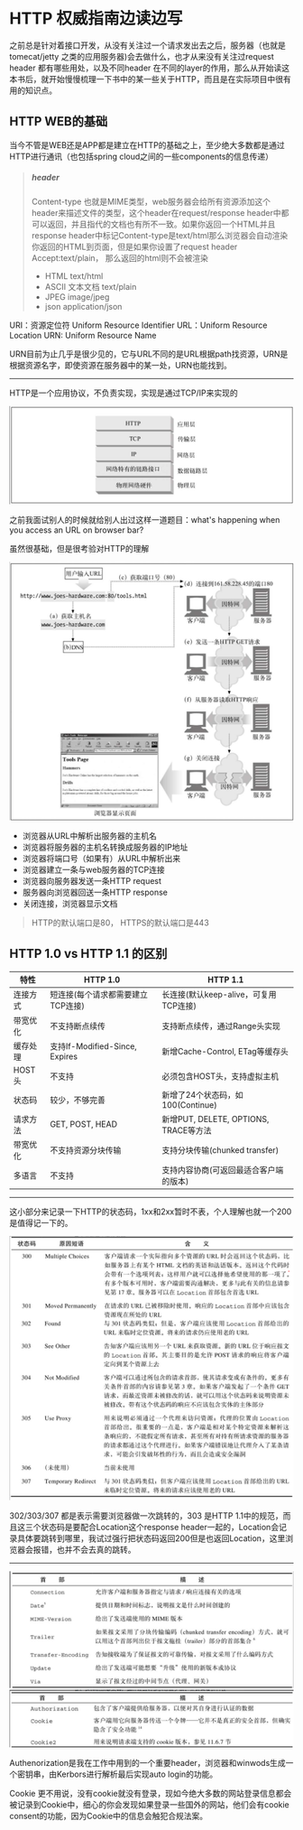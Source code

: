 # HTTP 权威指南边读边写

之前总是针对着接口开发，从没有关注过一个请求发出去之后，服务器（也就是tomecat/jetty 之类的应用服务器)会去做什么，也才从来没有关注过request header 都有哪些用处，以及不同header 在不同的layer的作用，那么从开始读这本书后，就开始慢慢梳理一下书中的某一些关于HTTP，而且是在实际项目中很有用的知识点。


## HTTP WEB的基础

当今不管是WEB还是APP都是建立在HTTP的基础之上，至少绝大多数都是通过HTTP进行通讯（也包括spring cloud之间的一些components的信息传递）

> ##### header
> Content-type 也就是MIME类型，web服务器会给所有资源添加这个header来描述文件的类型，这个header在request/response header中都可以返回，并且指代的文档也有所不一致。如果你返回一个HTML并且response header中标记Content-type是text/html那么浏览器会自动渲染你返回的HTML到页面，但是如果你设置了request header Accept:text/plain， 那么返回的html则不会被渲染
> * HTML text/html
> * ASCII 文本文档 text/plain
> * JPEG image/jpeg
> * json application/json



URI：资源定位符 Uniform Resource Identifier
URL：Uniform Resource Location
URN: Uniform Resource Name

URN目前为止几乎是很少见的，它与URL不同的是URL根据path找资源，URN是根据资源名字，即使资源在服务器中的某一处，URN也能找到。
******

HTTP是一个应用协议，不负责实现，实现是通过TCP/IP来实现的

![http network protocol stack](/docs/H/HTTP/http-network-protocol-stack.png)


之前我面试别人的时候就给别人出过这样一道题目：what's happening when you access an URL on browser bar?

虽然很基础，但是很考验对HTTP的理解

![the process of the browser how to parse the request](/docs/H/HTTP/process-of-parse-request.png)

* 浏览器从URL中解析出服务器的主机名
* 浏览器将服务器的主机名转换成服务器的IP地址
* 浏览器将端口号（如果有）从URL中解析出来
* 浏览器建立一条与web服务器的TCP连接
* 浏览器向服务器发送一条HTTP request
* 服务器向浏览器回送一条HTTP response
* 关闭连接，浏览器显示文档

> HTTP的默认端口是80， HTTPS的默认端口是443


## HTTP 1.0 vs HTTP 1.1 的区别

| 特性 | HTTP 1.0 | HTTP 1.1 |
|------|-----------|-----------|
| 连接方式 | 短连接(每个请求都需要建立TCP连接) | 长连接(默认keep-alive，可复用TCP连接) |
| 带宽优化 | 不支持断点续传 | 支持断点续传，通过Range头实现 |
| 缓存处理 | 支持If-Modified-Since, Expires | 新增Cache-Control, ETag等缓存头 |
| HOST头 | 不支持 | 必须包含HOST头，支持虚拟主机 |
| 状态码 | 较少，不够完善 | 新增了24个状态码，如100(Continue) |
| 请求方法 | GET, POST, HEAD | 新增PUT, DELETE, OPTIONS, TRACE等方法 |
| 带宽优化 | 不支持资源分块传输 | 支持分块传输(chunked transfer) |
| 多语言 | 不支持 | 支持内容协商(可返回最适合客户端的版本) |




******

这小部分来记录一下HTTP的状态码，1xx和2xx暂时不表，个人理解也就一个200是值得记一下的。

![3xx status code](/docs/H/HTTP/3xx.png)

302/303/307 都是表示需要浏览器做一次跳转的，303 是HTTP 1.1中的规范，而且这三个状态码是要配合Location这个response header一起的，Location会记录具体要跳转到哪里，我试过强行把状态码返回200但是也返回Location，这里浏览器会报错，也并不会去真的跳转。

***

![common headers](/docs/H/HTTP/common-headers.png)
![secure headers](/docs/H/HTTP/secure-headers.png)

Authenorization是我在工作中用到的一个重要header，浏览器和winwods生成一个密钥串，由Kerbors进行解析最后实现auto login的功能。

Cookie 更不用说，没有cookie就没有登录，现如今绝大多数的网站登录信息都会被记录到Cookie中，细心的你会发现如果登录一些国外的网站，他们会有cookie consent的功能，因为Cookie中的信息会触犯合规法案。

